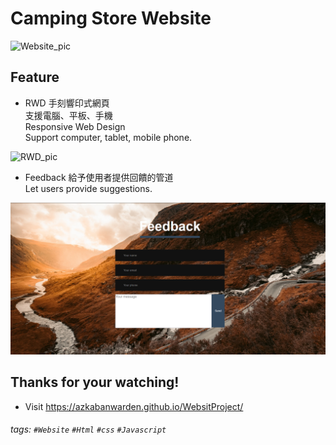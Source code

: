 Camping Store Website
===
![Website_pic](https://github.com/AZKABANWARDEN/WebsitProject/blob/master/DesignPic/Pictures/CoverPhoto_GIF.gif?raw=true)

## Feature

- RWD 手刻響印式網頁  
支援電腦、平板、手機  
Responsive Web Design  
Support computer, tablet, mobile phone.

![RWD_pic](https://github.com/AZKABANWARDEN/WebsitProject/blob/master/DesignPic/Pictures/RWD_GIF.gif?raw=true)
- Feedback
給予使用者提供回饋的管道  
 Let users provide suggestions.

![Feedback](https://github.com/AZKABANWARDEN/WebsitProject/blob/master/DesignPic/Pictures/feedback_readme.png?raw=true)

## Thanks for your watching!

- Visit https://azkabanwarden.github.io/WebsitProject/


###### tags: `#Website` `#Html` `#css` `#Javascript`
